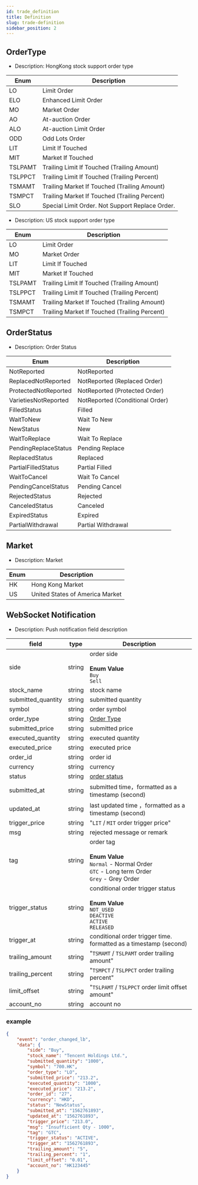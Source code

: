 ```yaml
---
id: trade_definition
title: Definition
slug: trade-definition
sidebar_position: 2
---
```


## OrderType

- Description: HongKong stock support order type

| Enum    | Description                                     |
| ------- | ----------------------------------------------- |
| LO      | Limit Order                                     |
| ELO     | Enhanced Limit Order                            |
| MO      | Market Order                                    |
| AO      | At-auction Order                                |
| ALO     | At-auction Limit Order                          |
| ODD     | Odd Lots Order                                  |
| LIT     | Limit If Touched                                |
| MIT     | Market If Touched                               |
| TSLPAMT | Trailing Limit If Touched (Trailing Amount)     |
| TSLPPCT | Trailing Limit If Touched (Trailing Percent)    |
| TSMAMT  | Trailing Market If Touched (Trailing Amount)    |
| TSMPCT  | Trailing Market If Touched (Trailing Percent)   |
| SLO     | Special Limit Order. Not Support Replace Order. |

- Description: US stock support order type

| Enum    | Description                                   |
| ------- | --------------------------------------------- |
| LO      | Limit Order                                   |
| MO      | Market Order                                  |
| LIT     | Limit If Touched                              |
| MIT     | Market If Touched                             |
| TSLPAMT | Trailing Limit If Touched (Trailing Amount)   |
| TSLPPCT | Trailing Limit If Touched (Trailing Percent)  |
| TSMAMT  | Trailing Market If Touched (Trailing Amount)  |
| TSMPCT  | Trailing Market If Touched (Trailing Percent) |

## OrderStatus

- Description: Order Status

| Enum                 | Description                     |
| -------------------- | ------------------------------- |
| NotReported          | NotReported                     |
| ReplacedNotReported  | NotReported (Replaced Order)    |
| ProtectedNotReported | NotReported (Protected Order)   |
| VarietiesNotReported | NotReported (Conditional Order) |
| FilledStatus         | Filled                          |
| WaitToNew            | Wait To New                     |
| NewStatus            | New                             |
| WaitToReplace        | Wait To Replace                 |
| PendingReplaceStatus | Pending Replace                 |
| ReplacedStatus       | Replaced                        |
| PartialFilledStatus  | Partial Filled                  |
| WaitToCancel         | Wait To Cancel                  |
| PendingCancelStatus  | Pending Cancel                  |
| RejectedStatus       | Rejected                        |
| CanceledStatus       | Canceled                        |
| ExpiredStatus        | Expired                         |
| PartialWithdrawal    | Partial Withdrawal              |

## Market

- Description: Market

| Enum | Description                     |
| ---- | ------------------------------- |
| HK   | Hong Kong Market                |
| US   | United States of America Market |

## WebSocket Notification

- Description: Push notification field description

| field              | type   | Description                                                                                                           |
| ------------------ | ------ | --------------------------------------------------------------------------------------------------------------------- |
| side               | string | order side<br/><br/>**Enum Value**<br/>`Buy`<br />`Sell`                                                              |
| stock_name         | string | stock name                                                                                                            |
| submitted_quantity | string | submitted quantity                                                                                                    |
| symbol             | string | order symbol                                                                                                          |
| order_type         | string | [Order Type](./trade-definition#ordertype)                                                                            |
| submitted_price    | string | submitted price                                                                                                       |
| executed_quantity  | string | executed quantity                                                                                                     |
| executed_price     | string | executed price                                                                                                        |
| order_id           | string | order id                                                                                                              |
| currency           | string | currency                                                                                                              |
| status             | string | [order status](./trade-definition#orderstatus)                                                                        |
| submitted_at       | string | submitted time，formatted as a timestamp (second)                                                                     |
| updated_at         | string | last updated time ，formatted as a timestamp (second)                                                                 |
| trigger_price      | string | "`LIT` / `MIT` order trigger price"                                                                                   |
| msg                | string | rejected message or remark                                                                                            |
| tag                | string | order tag<br/><br/>**Enum Value**<br/>`Normal` - Normal Order<br />`GTC` - Long term Order<br />`Grey` - Grey Order   |
| trigger_status     | string | conditional order trigger status<br/><br/>**Enum Value**<br/>`NOT_USED`<br />`DEACTIVE`<br />`ACTIVE`<br />`RELEASED` |
| trigger_at         | string | conditional order trigger time. formatted as a timestamp (second)                                                     |
| trailing_amount    | string | "`TSMAMT` / `TSLPAMT` order trailing amount"                                                                          |
| trailing_percent   | string | "`TSMPCT` / `TSLPPCT` order trailing percent"                                                                         |
| limit_offset       | string | "`TSLPAMT` / `TSLPPCT` order limit offset amount"                                                                     |
| account_no         | string | account no                                                                                                            |

### example

```JSON
{
	"event": "order_changed_lb",
	"data": {
		"side": "Buy",
		"stock_name": "Tencent Holdings Ltd.",
		"submitted_quantity": "1000",
		"symbol": "700.HK",
		"order_type": "LO",
		"submitted_price": "213.2",
		"executed_quantity": "1000",
		"executed_price": "213.2",
		"order_id": "27",
		"currency": "HKD",
		"status": "NewStatus",
		"submitted_at": "1562761893",
		"updated_at": "1562761893",
		"trigger_price": "213.0",
		"msg": "Insufficient Qty - 1000",
		"tag": "GTC",
		"trigger_status": "ACTIVE",
		"trigger_at": "1562761893",
		"trailing_amount": "5",
		"trailing_percent": "1",
		"limit_offset": "0.01",
		"account_no": "HK123445"
	}
}
```
